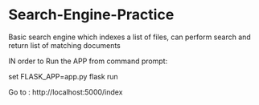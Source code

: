 # Search-Engine-Practice
Basic search engine which indexes a list of files, can perform search and return list of matching documents

IN order to Run the APP from command prompt:

set FLASK_APP=app.py
flask run

Go to : http://localhost:5000/index

